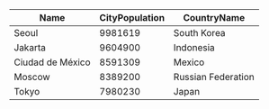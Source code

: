 | Name | CityPopulation | CountryName |
| --- | --- | --- |
| Seoul | 9981619 | South Korea |
| Jakarta | 9604900 | Indonesia |
| Ciudad de México | 8591309 | Mexico |
| Moscow | 8389200 | Russian Federation |
| Tokyo | 7980230 | Japan |
